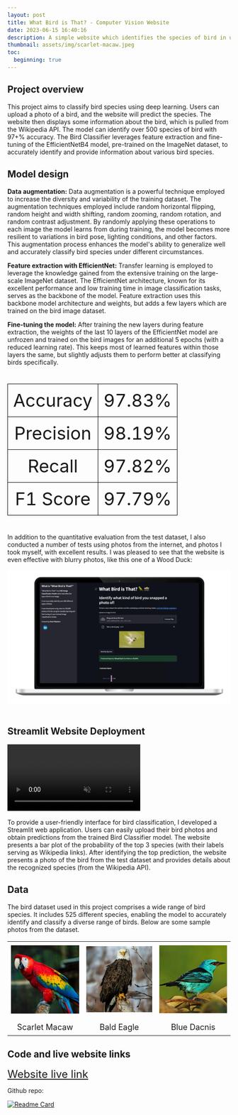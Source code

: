 ```yaml
---
layout: post
title: What Bird is That? - Computer Vision Website
date: 2023-06-15 16:40:16
description: A simple website which identifies the species of bird in user-uploaded photos. After identifying the species, it provides the user with some information about the bird. Built to teach myself the basics of computer vision
thumbnail: assets/img/scarlet-macaw.jpeg
toc:
  beginning: true
---
```


## Project overview
This project aims to classify bird species using deep learning. Users can upload a photo of a bird, and the website will predict the species. The website then displays some information about the bird, which is pulled from the Wikipedia API. The model can identify over 500 species of bird with 97+% accuracy. The Bird Classifier leverages feature extraction and fine-tuning of the EfficientNetB4 model, pre-trained on the ImageNet dataset, to accurately identify and provide information about various bird species.

## Model design
<b>Data augmentation:</b> Data augmentation is a powerful technique employed to increase the diversity and variability of the training dataset. The augmentation techniques employed include random horizontal flipping, random height and width shifting, random zooming, random rotation, and random contrast adjustment. By randomly applying these operations to each image the model learns from during training, the model becomes more resilient to variations in bird pose, lighting conditions, and other factors. This augmentation process enhances the model's ability to generalize well and accurately classify bird species under different circumstances.

<b>Feature extraction with EfficientNet:</b> Transfer learning is employed to leverage the knowledge gained from the extensive training on the large-scale ImageNet dataset. The EfficientNet architecture, known for its excellent performance and low training time in image classification tasks, serves as the backbone of the model. Feature extraction uses this backbone model architecture and weights, but adds a few layers which are trained on the bird image dataset.

<b>Fine-tuning the model:</b> After training the new layers during feature extraction, the weights of the last 10 layers of the EfficientNet model are unfrozen and trained on the bird images for an additional 5 epochs (with a reduced learning rate). This keeps most of learned features within those layers the same, but slightly adjusts them to perform better at classifying birds specifically.



<style>
  table {
    border-collapse: collapse; /* Clean table borders */
    width: 100%; /* Full width */
    font-size: 40px; /* Larger text size */
    text-align: center; /* Center-align all text */
  }

  td, th {
    border: 1px solid black; /* border for cells */
    padding: 12px; /* Add padding for better spacing */
  }
  tr:hover {
    background-color: #f1f1f1; /* Optional: Highlight row on hover */
  }
</style>

<table>
  <tr>
    <td>Accuracy</td>
    <td>97.83%</td>
  </tr>
  <tr>
    <td>Precision</td>
    <td>98.19%</td>
  </tr>
  <tr>
    <td>Recall</td>
    <td>97.82%</td>
  </tr>
  <tr>
    <td>F1 Score</td>
    <td>97.79%</td>
  </tr>
</table>


In addition to the quantitative evaluation from the test dataset, I also conducted a number of tests using photos from the internet, and photos I took myself, with excellent results. I was pleased to see that the website is even effective with blurry photos, like this one of a Wood Duck:

<div class="text-center mt-4">
    <img src="/assets/img/wood-duck-detected.jpeg" alt="whole-sequence qualitative result 1" class="img-fluid rounded" style="max-width: 100%; height: auto;" />
</div>
<br>


## Streamlit Website Deployment

<div class="d-flex justify-content-center mt-3">
    <video class="img-fluid rounded z-depth-1" autoplay loop muted controls>
        <source src="/assets/video/bird-demo-vid.mp4" type="video/mp4">
        Your browser does not support the video tag.
    </video>
</div>

To provide a user-friendly interface for bird classification, I developed a Streamlit web application. Users can easily upload their bird photos and obtain predictions from the trained Bird Classifier model. The website presents a bar plot of the probability of the top 3 species (with their labels serving as Wikipedia links). After identifying the top prediction, the website presents a photo of the bird from the test dataset and provides details about the recognized species (from the Wikipedia API).

## Data
The bird dataset used in this project comprises a wide range of bird species. It includes 525 different species, enabling the model to accurately identify and classify a diverse range of birds. Below are some sample photos from the dataset.

<style>
  .no-border-table {
    border: none;
    text-align: center;
  }

  .no-border-table img {
    width: 100%; /* Ensure images take up full cell width */
    height: auto; /* Maintain aspect ratio */
    max-width: 200px; /* Limit the max size of images */
  }

  .no-border-table table {
    border-collapse: collapse;
    width: 100%; /* Table spans full width */
    font-size: 18px;
  }

  .no-border-table th,
  .no-border-table td {
    border: none; /* Remove table cell borders */
    padding: 8px;
    text-align: center; /* Center-align text */
  }
</style>

<div align="center" class="no-border-table">
  <table>
    <tr>
      <td><img src="/assets/img/scarlet-macaw-square.jpg" alt="Scarlet Macaw"></td>
      <td><img src="/assets/img/bald-eagle-square.webp" alt="Bald Eagle"></td>
      <td><img src="/assets/img/blue-dacnis-square.jpg" alt="Blue Dacnis"></td>
    </tr>
    <tr>
      <td>Scarlet Macaw</td>
      <td>Bald Eagle</td>
      <td>Blue Dacnis</td>
    </tr>
  </table>
</div>

## Code and live website links
<a href="https://what-bird-is-that.streamlit.app" style="font-size: 24px;">Website live link</a>


Github repo:


[![Readme Card](https://github-readme-stats.vercel.app/api/pin/?username=nripstein&repo=what-bird-is-that&theme=dark)](https://github.com/nripstein/what-bird-is-that)



